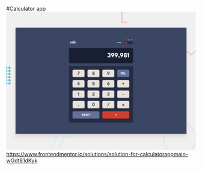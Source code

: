 #Calculator app
![Design preview for the Calculator app coding challenge](./design/desktop-preview.jpg)
https://www.frontendmentor.io/solutions/solution-for-calculatorappmain-wGdt81dKyk
